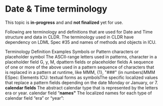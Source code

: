 # Date & Time terminology

This topic is **in-progress** and and **not finalized** yet for use.

Following are terminology and definitions that are used for Date and Time
structure and data in CLDR. The terminology used in CLDR have dependency on LDML
Spec #35 and names of methods and objects in ICU.

Terminology Definition Examples Symbols
or
Pattern characters
or
placeholder symbol The ASCII-range letters used in patterns,
character in a placeholder field G, y, M, dpattern fields
or
placeholder fields A sequence of one or more of the above used in a pattern
sequence of characters that is replaced in a pattern at runtime, like MMM, {1},
"###" (in numbers)MMM
ESpec: Elements
ICU: textual forms as symbolsThe specific localized values that replace a
pattern fields depending on the date Monday or January, or 7. **calendar
fields** The abstract calendar type that is represented by the letters era or
year. calendar field “**names"** The localized names for each type of calendar
field “era” or “year”:
